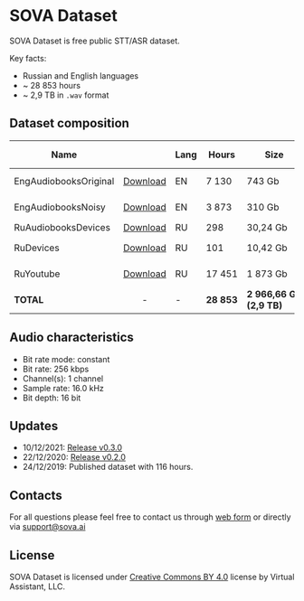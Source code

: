 # SOVA Dataset

SOVA Dataset is free public STT/ASR dataset.

Key facts:
- Russian and English languages
- ~ 28 853 hours
- ~ 2,9 TB in `.wav` format

## Dataset composition
|Name||Lang|Hours|Size|Source|Equipment|Annotation|Speech type|Augmentation|Quality|
|-|:-:|-|-|-|-|-|-|-|-|-|
|EngAudiobooksOriginal|[Download](https://disk.yandex.ru/d/2zAEV8gf7dqU1Q "Download")|EN|7&nbsp;130|743&nbsp;Gb|audiobook|professional|forced alignment|reading|none|95%|
|EngAudiobooksNoisy|[Download](https://disk.yandex.ru/d/2zAEV8gf7dqU1Q "Download")|EN|3&nbsp;873|310&nbsp;Gb|audiobook|professional|forced alignment|reading|phone calls|95%|
|RuAudiobooksDevices|[Download](https://disk.yandex.ru/d/2zAEV8gf7dqU1Q "Download")|RU|298|30,24&nbsp;Gb|audiobook|unprofessional|manual|reading|none|99%|
|RuDevices|[Download](https://disk.yandex.ru/d/2zAEV8gf7dqU1Q "Download")|RU|101|10,42&nbsp;Gb|audio records|unprofessional|manual|live speech|none|98%|
|RuYoutube|[Download](https://disk.yandex.ru/d/6IzUGDzy-WK36Q "Download")|RU|17&nbsp;451|1 873&nbsp;Gb|audio records|unprofessional|forced alignment|live speech|none|98%|
|**TOTAL**|-|-|**28&nbsp;853**|**2&nbsp;966,66&nbsp;Gb**<br>**(2,9&nbsp;TB)**|-|-|-|-|-|


## Audio characteristics
* Bit rate mode: constant
* Bit rate: 256 kbps
* Channel(s): 1 channel
* Sample rate: 16.0 kHz
* Bit depth: 16 bit

## Updates
* 10/12/2021: [Release v0.3.0](https://github.com/sovaai/sova-dataset/releases/tag/v0.3.0)
* 22/12/2020: [Release v0.2.0](https://github.com/sovaai/sova-dataset/releases/tag/v0.2.0)
* 24/12/2019: Published dataset with 116 hours.

## Contacts
For all questions please feel free to contact us through [web form](https://sova.ai/other-inquiries) or directly via <a href="mailto:support@sova.ai?subject=SOVA Dataset">support@sova.ai</a>

## License

SOVA Dataset is licensed under [Creative Commons BY 4.0](https://creativecommons.org/licenses/by/4.0/) license by Virtual Assistant, LLC.
